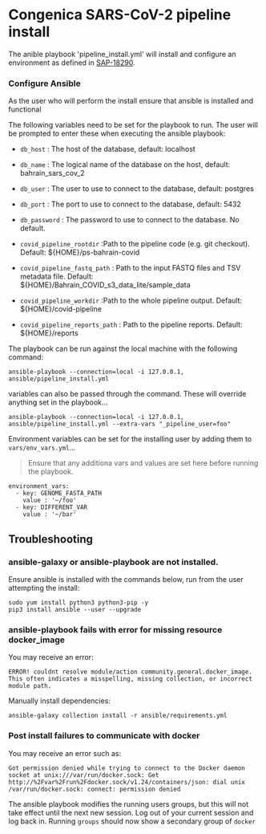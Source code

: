 # Congenica SARS-CoV-2 pipeline install

The anible playbook 'pipeline_install.yml' will install and configure an environment as defined in [SAP-18290](https://jira.congenica.net/browse/SAP-18290).

### Configure Ansible
As the user who will perform the install ensure that ansible is installed and functional

The following variables need to be set for the playbook to run. The user will be prompted to enter these when executing the ansible playbook:

 - `db_host` : The host of the database, default: localhost
 - `db_name` : The logical name of the database on the host, default: bahrain_sars_cov_2
 - `db_user` : The user to use to connect to the database, default: postgres
 - `db_port` : The port to use to connect to the database, default: 5432
 - `db_password` : The password to use to connect to the database. No default.

 - `covid_pipeline_rootdir` :Path to the pipeline code (e.g. git checkout). Default: ${HOME}/ps-bahrain-covid
 - `covid_pipeline_fastq_path` : Path to the input FASTQ files and TSV metadata file. Default: ${HOME}/Bahrain_COVID_s3_data_lite/sample_data
 - `covid_pipeline_workdir` :Path to the whole pipeline output. Default: ${HOME}/covid-pipeline
 - `covid_pipeline_reports_path` :   Path to the pipeline reports. Default: ${HOME}/reports


The playbook can be run against the local machine with the following command:


```shell
ansible-playbook --connection=local -i 127.0.0.1, ansible/pipeline_install.yml
```

variables can also be passed through the command. These will override anything set in the playbook...

```shell
ansible-playbook --connection=local -i 127.0.0.1, ansible/pipeline_install.yml --extra-vars "_pipeline_user=foo"
```

Environment variables can be set for the installing user by adding them to `vars/env_vars.yml`...

> Ensure that any additiona vars and values are set here before running the playbook.

```shell
environment_vars:
  - key: GENOME_FASTA_PATH
    value : '~/foo'
  - key: DIFFERENT_VAR
    value : '~/bar'
```

## Troubleshooting
### ansible-galaxy or ansible-playbook are not installed.
Ensure ansible is installed with the commands below, run from the user attempting the install:
```shell
sudo yum install python3 python3-pip -y
pip3 install ansible --user --upgrade
```
### ansible-playbook fails with error for missing resource docker_image
You may receive an error:
```shell
ERROR! couldnt resolve module/action community.general.docker_image. This often indicates a misspelling, missing collection, or incorrect module path.
```
Manually install dependencies:
```shell
ansible-galaxy collection install -r ansible/requirements.yml
```

### Post install failures to communicate with docker
You may receive an error such as:
```shell
Got permission denied while trying to connect to the Docker daemon socket at unix:///var/run/docker.sock: Get http://%2Fvar%2Frun%2Fdocker.sock/v1.24/containers/json: dial unix /var/run/docker.sock: connect: permission denied
```

The ansible playbook modifies the running users groups, but this will not take effect until the next new session. Log out of your current session and log back in. Running `groups` should now show a secondary group of `docker`